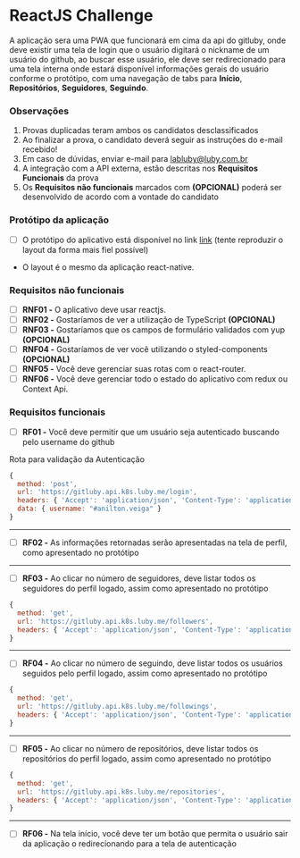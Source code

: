 # ReactJS Challenge

A aplicação sera uma PWA que funcionará em cima da api do gitluby, onde deve existir uma tela de login que o usuário digitará o nickname de um usuário do github, ao buscar esse usuário, ele deve ser redirecionado para uma tela interna onde estará disponível informações gerais do usuário conforme o protótipo, com uma navegação de tabs para **Início**, **Repositórios**, **Seguidores**, **Seguindo**.

### Observações
1. Provas duplicadas teram ambos os candidatos desclassificados
2. Ao finalizar a prova, o candidato deverá seguir as instruções do e-mail recebido!
3. Em caso de dúvidas, enviar e-mail para labluby@luby.com.br
4. A integração com a API externa, estão descritas nos **Requisitos Funcionais** da prova
5. Os **Requisitos não funcionais** marcados com **(OPCIONAL)** poderá ser desenvolvido de acordo com a vontade do candidato

### Protótipo da aplicação

- [ ] O protótipo do aplicativo está disponível no link [link](https://xd.adobe.com/view/1798f30c-7746-444c-bffa-91b29835eef5-42cb/ 'Protótipo') (tente reproduzir o layout da forma mais fiel possível)
- O layout é o mesmo da aplicação react-native.

### Requisitos não funcionais

- [ ] **RNF01 -** O aplicativo deve usar reactjs.
- [ ] **RNF02 -** Gostaríamos de ver a utilização de TypeScript **(OPCIONAL)**
- [ ] **RNF03 -** Gostaríamos que os campos de formulário validados com yup **(OPCIONAL)**
- [ ] **RNF04 -** Gostaríamos de ver você utilizando o styled-components **(OPCIONAL)**
- [ ] **RNF05 -** Você deve gerenciar suas rotas com o react-router.
- [ ] **RNF06 -** Você deve gerenciar todo o estado do aplicativo com redux ou Context Api.

### Requisitos funcionais

- [ ] **RF01 -** Você deve permitir que um usuário seja autenticado buscando pelo username do github

Rota para validação da Autenticação
```javascript
{
  method: 'post',
  url: 'https://gitluby.api.k8s.luby.me/login',
  headers: { 'Accept': 'application/json', 'Content-Type': 'application/json' },
  data: { username: "#anilton.veiga" }
}
```
---

- [ ] **RF02 -** As informações retornadas serão apresentadas na tela de perfil, como apresentado no protótipo 

---

- [ ] **RF03 -** Ao clicar no número de seguidores, deve listar todos os seguidores do perfil logado, assim como apresentado no protótipo
```javascript
{
  method: 'get',
  url: 'https://gitluby.api.k8s.luby.me/followers',
  headers: { 'Accept': 'application/json', 'Content-Type': 'application/json', 'Authorization': `Bearer ${token_returned_login}` }
}
```
---

- [ ] **RF04 -** Ao clicar no número de seguindo, deve listar todos os usuários seguidos pelo perfil logado, assim como apresentado no protótipo
```javascript
{
  method: 'get',
  url: 'https://gitluby.api.k8s.luby.me/followings',
  headers: { 'Accept': 'application/json', 'Content-Type': 'application/json', 'Authorization': `Bearer ${token_returned_login}` }
}
```
---

- [ ] **RF05 -** Ao clicar no número de repositórios, deve listar todos os repositórios do perfil logado, assim como apresentado no protótipo
```javascript
{
  method: 'get',
  url: 'https://gitluby.api.k8s.luby.me/repositories',
  headers: { 'Accept': 'application/json', 'Content-Type': 'application/json', 'Authorization': `Bearer ${token_returned_login}` }
}
```
---

- [ ] **RF06 -** Na tela início, você deve ter um botão que permita o usuário sair da aplicação o redirecionando para a tela de autenticação
